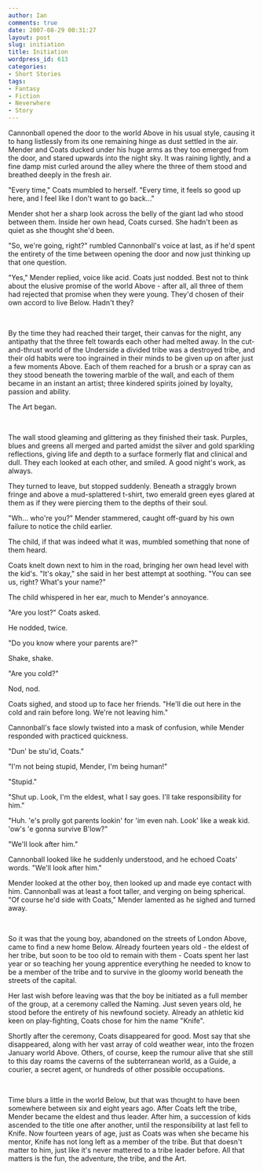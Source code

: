 ```yaml
---
author: Ian
comments: true
date: 2007-08-29 00:31:27
layout: post
slug: initiation
title: Initiation
wordpress_id: 613
categories:
- Short Stories
tags:
- Fantasy
- Fiction
- Neverwhere
- Story
---
```


<div>
<p>Cannonball opened the door to the world Above in his usual style, causing it to hang listlessly from its one remaining hinge as dust settled in the air. Mender and Coats ducked under his huge arms as they too emerged from the door, and stared upwards into the night sky. It was raining lightly, and a fine damp mist curled around the alley where the three of them stood and breathed deeply in the fresh air.</p>
<p>"Every time," Coats mumbled to herself. "Every time, it feels so good up here, and I feel like I don&#039;t want to go back..."</p>
<p>Mender shot her a sharp look across the belly of the giant lad who stood between them. Inside her own head, Coats cursed. She hadn&#039;t been as quiet as she thought she&#039;d been.</p>
<p>"So, we&#039;re going, right?" rumbled Cannonball&#039;s voice at last, as if he&#039;d spent the entirety of the time between opening the door and now just thinking up that one question.</p>
<p>"Yes," Mender replied, voice like acid. Coats just nodded. Best not to think about the elusive promise of the world Above - after all, all three of them had rejected that promise when they were young. They&#039;d chosen of their own accord to live Below. Hadn&#039;t they?</p>
<p><br /></p>
<p>By the time they had reached their target, their canvas for the night, any antipathy that the three felt towards each other had melted away. In the cut-and-thrust world of the Underside a divided tribe was a destroyed tribe, and their old habits were too ingrained in their minds to be given up on after just a few moments Above. Each of them reached for a brush or a spray can as they stood beneath the towering marble of the wall, and each of them became in an instant an artist; three kindered spirits joined by loyalty, passion and ability.</p>
<p>The Art began.</p>
<p><br /></p>
<p>The wall stood gleaming and glittering as they finished their task. Purples, blues and greens all merged and parted amidst the silver and gold sparkling reflections, giving life and depth to a surface formerly flat and clinical and dull. They each looked at each other, and smiled. A good night&#039;s work, as always.</p>
<p>They turned to leave, but stopped suddenly. Beneath a straggly brown fringe and above a mud-splattered t-shirt, two emerald green eyes glared at them as if they were piercing them to the depths of their soul.</p>
<p>"Wh... who&#039;re you?" Mender stammered, caught off-guard by his own failure to notice the child earlier.</p>
<p>The child, if that was indeed what it was, mumbled something that none of them heard.</p>
<p>Coats knelt down next to him in the road, bringing her own head level with the kid&#039;s. "It&#039;s okay," she said in her best attempt at soothing. "You can see us, right? What&#039;s your name?"</p>
<p>The child whispered in her ear, much to Mender&#039;s annoyance.</p>
<p>"Are you lost?" Coats asked.</p>
<p>He nodded, twice.</p>
<p>"Do you know where your parents are?"</p>
<p>Shake, shake.</p>
<p>"Are you cold?"</p>
<p>Nod, nod.</p>
<p>Coats sighed, and stood up to face her friends. "He&#039;ll die out here in the cold and rain before long. We&#039;re not leaving him."</p>
<p>Cannonball&#039;s face slowly twisted into a mask of confusion, while Mender responded with practiced quickness.</p>
<p>"Dun&#039; be stu&#039;id, Coats."</p>
<p>"I&#039;m not being stupid, Mender, I&#039;m being human!"</p>
<p>"Stupid."</p>
<p>"Shut up. Look, I&#039;m the eldest, what I say goes. I&#039;ll take responsibility for him."</p>
<p>"Huh. &#039;e&#039;s prolly got parents lookin&#039; for &#039;im even nah. Look&#039; like a weak kid. &#039;ow&#039;s &#039;e gonna survive B&#039;low?"</p>
<p>"We&#039;ll look after him."</p>
<p>Cannonball looked like he suddenly understood, and he echoed Coats&#039; words. "We&#039;ll look after him."</p>
<p>Mender looked at the other boy, then looked up and made eye contact with him. Cannonball was at least a foot taller, and verging on being spherical. "Of course he&#039;d side with Coats," Mender lamented as he sighed and turned away.</p>
<p><br /></p>
<p>So it was that the young boy, abandoned on the streets of London Above, came to find a new home Below. Already fourteen years old - the eldest of her tribe, but soon to be too old to remain with them - Coats spent her last year or so teaching her young apprentice everything he needed to know to be a member of the tribe and to survive in the gloomy world beneath the streets of the capital.</p>
<p>Her last wish before leaving was that the boy be initiated as a full member of the group, at a ceremony called the Naming. Just seven years old, he stood before the entirety of his newfound society. Already an athletic kid keen on play-fighting, Coats chose for him the name "Knife".</p>
<p>Shortly after the ceremony, Coats disappeared for good. Most say that she disappeared, along with her vast array of cold weather wear, into the frozen January world Above. Others, of course, keep the rumour alive that she still to this day roams the caverns of the subterranean world, as a Guide, a courier, a secret agent, or hundreds of other possible occupations.</p>
<p><br /></p>
<p>Time blurs a little in the world Below, but that was thought to have been somewhere between six and eight years ago. After Coats left the tribe, Mender became the eldest and thus leader. After him, a succession of kids ascended to the title one after another, until the responsibility at last fell to Knife. Now fourteen years of age, just as Coats was when she became his mentor, Knife has not long left as a member of the tribe. But that doesn&#039;t matter to him, just like it&#039;s never mattered to a tribe leader before. All that matters is the fun, the adventure, the tribe, and the Art.</p>
</div>
